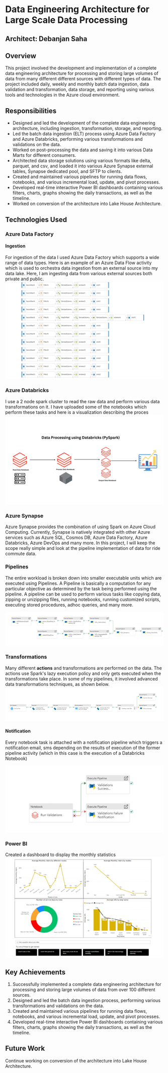 #   Data Engineering Architecture for Large Scale Data Processing

## Architect: Debanjan Saha


##  Overview

This project involved the development and implementation of a complete data engineering architecture for processing and storing large volumes of data from many different different sources with different types of data. The project included daily, weekly and monthly batch data ingestion, data validation and transformation, data storage, and reporting using various tools and technologies in the Azure cloud environment.

##  Responsibilities

- Designed and led the development of the complete data engineering architecture, including ingestion, transformation, storage, and reporting.
- Led the batch data ingestion (ELT) process using Azure Data Factory and Azure Databricks, performing various transformations and validations on the data.
- Worked on post-processing the data and saving it into various Data Marts for different consumers.
- Architected data storage solutions using various formats like delta, parquet, and csv, and loaded it into various Azure Synapse external tables, Synapse dedicated pool, and SFTP to clients.
- Created and maintained various pipelines for running data flows, notebooks, and various incremental load, update, and pivot processes.
- Developed real-time interactive Power BI dashboards containing various filters, charts, graphs showing the daily transactions, as well as the timeline.
- Worked on conversion of the architecture into Lake House Architecture.

## Technologies Used

### Azure Data Factory

#### Ingestion

For ingestion of the data I used Azure Data Factory which supports a wide range of data types. Here is an example of an Azure Data Flow activity which is used to orchestra data ingestion from an external source into my data lake. Here, I am ingesting data from various external sources both private and public.
![data-flow](https://github.com/debanjansaha-git/dataengineeringarchitecture/blob/main/images/ADF_DataFlow.png)

### Azure Databricks

I use a 2 node spark cluster to read the raw data and perform various data transformations on it.
I have uploaded some of the notebooks which perform these tasks and here is a visualization describing the proces
![data-processinf](https://github.com/debanjansaha-git/dataengineeringarchitecture/blob/main/images/Data%20Processing.png)

### Azure Synapse

Azure Synapse provides the combination of using Spark on Azure Cloud Computing.
Currently, Synapse is natively integrated with other Azure services such as Azure SQL, Cosmos DB, Azure Data Factory, Azure Databricks, Azure DevOps and many more.
In this project, I will keep the scope really simple and look at the pipeline implementation of data for ride commute data.

### Pipelines

The entire workload is broken down into smaller executable units which are executed using Pipelines. A Pipeline is basically a computation for any particular objective as determined by the task being performed using the pipeline. A pipeline can be used to perform various tasks like copying data, zipping or unizipping files, running notebooks, running customized scripts, executing stored procedures, adhoc queries, and many more.

![main-pipeline](https://github.com/debanjansaha-git/dataengineeringarchitecture/blob/main/images/Data%20Pipelines.png)

### Transformations
Many different **actions** and transformations are performed on the data. The actions use Spark's lazy execution policy and only gets executed when the transformations take place. In some of my pipelines, it involved advanced data transformations techniques, as shown below.
![transform_pipe](https://github.com/debanjansaha-git/dataengineeringarchitecture/blob/main/images/Transformation%20Pipeline.png)

#### Notification

Every notebook task is attached with a notification pipeline which triggers a notification email, sms depending on the results of execution of the former pipeline activity (which in this case is the execution of a Databricks Notebook)

![run-pipeline](https://github.com/debanjansaha-git/dataengineeringarchitecture/blob/main/images/Run%20Validations.png)

### Power BI

Created a dashboard to display the monthly statistics
![power-bi](https://github.com/debanjansaha-git/dataengineeringarchitecture/blob/main/images/Power%20BI.png)

## Key Achievements

1. Successfully implemented a complete data engineering architecture for processing and storing large volumes of data from over 100 different sources.
2. Designed and led the batch data ingestion process, performing various transformations and validations on the data.
3. Created and maintained various pipelines for running data flows, notebooks, and various incremental load, update, and pivot processes.
4. Developed real-time interactive Power BI dashboards containing various filters, charts, graphs showing the daily transactions, as well as the timeline.

## Future Work

Continue working on conversion of the architecture into Lake House Architecture.

